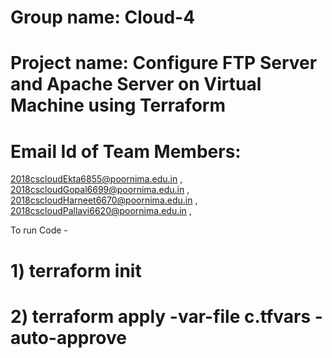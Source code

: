 # Group name: Cloud-4        

# Project name: Configure FTP Server and Apache Server on Virtual Machine using Terraform

# Email Id of Team Members: 
2018cscloudEkta6855@poornima.edu.in ,
2018cscloudGopal6699@poornima.edu.in , 
2018cscloudHarneet6670@poornima.edu.in , 
2018cscloudPallavi6620@poornima.edu.in , 

To run Code - 

  # 1) terraform init
  # 2) terraform apply -var-file c.tfvars -auto-approve
